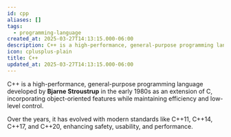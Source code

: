 ```yaml
---
id: cpp
aliases: []
tags:
  - programming-language
created_at: 2025-03-27T14:13:15.000-06:00
description: C++ is a high-performance, general-purpose programming language developed by Bjarne Stroustrup in the early 1980s as an extension of C, incorporating object-oriented features while maintaining efficiency and low-level control.
icon: cplusplus-plain
title: C++
updated_at: 2025-03-27T14:13:15.000-06:00
---
```


C++ is a high-performance, general-purpose programming language developed by **Bjarne Stroustrup** in the early 1980s as an extension of C, incorporating object-oriented features while maintaining efficiency and low-level control.

Over the years, it has evolved with modern standards like C++11, C++14, C++17, and C++20, enhancing safety, usability, and performance.

